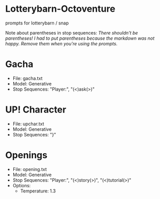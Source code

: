 # Lotterybarn-Octoventure
prompts for lotterybarn / snap

Note about parentheses in stop sequences: *There shouldn't be parentheses! I had to put parentheses because the markdown was not happy. Remove them when you're using the prompts.*

# Gacha
* File: gacha.txt
* Model: Generative
* Stop Sequences: "Player:", "(<)ask(>)" 

# UP! Character
* File: upchar.txt
* Model: Generative
* Stop Sequences: "}"

# Openings
* File: opening.txt
* Model: Generative
* Stop Sequences: "Player:", "(<)story(>)", "(<)tutorial(>)"
* Options:
  * Temperature: 1.3
